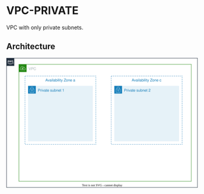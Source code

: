 # VPC-PRIVATE

VPC with only private subnets.

## Architecture

![architecture](img/architecture.drawio.svg)
